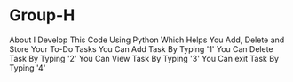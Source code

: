 # Group-H
About
I Develop This Code Using Python Which Helps You Add, Delete and Store Your To-Do Tasks
You Can Add Task By Typing '1'
You Can Delete Task By Typing '2'
You Can View Task By Typing '3'
You Can exit Task By Typing '4'
